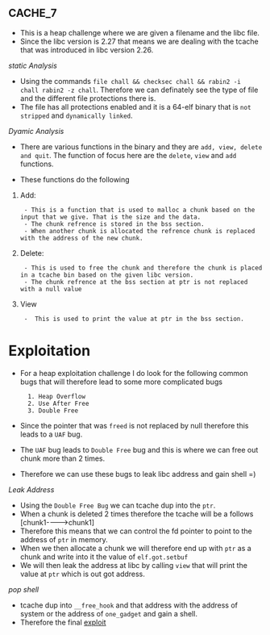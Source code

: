 ## CACHE_7

- This is a heap challenge where we are given a filename and the libc file.
- Since the libc version is 2.27 that means we are dealing with the tcache that was introduced in libc version 2.26.

*static Analysis*

- Using the commands `file chall && checksec chall && rabin2 -i chall rabin2 -z chall`. Therefore we can definately see 
the type of file and the different file protections there is.
- The file has all protections enabled and it is a 64-elf binary that is `not stripped` and `dynamically linked`.

*Dyamic Analysis*

- There are various functions in the binary and they are `add, view, delete and quit`. The function of focus here are the 
`delete`, `view` and `add` functions.

- These functions do the following

1. Add:

        - This is a function that is used to malloc a chunk based on the input that we give. That is the size and the data.
        - The chunk refrence is stored in the bss section.
        - When another chunk is allocated the refrence chunk is replaced with the address of the new chunk.
         
3. Delete:

        - This is used to free the chunk and therefore the chunk is placed in a tcache bin based on the given libc version.
        - The chunk refrence at the bss section at ptr is not replaced with a null value

5. View
        
        -  This is used to print the value at ptr in the bss section.
       
# Exploitation

- For a heap exploitation challenge I do look for the following common bugs that will therefore lead to some more complicated bugs

        1. Heap Overflow 
        2. Use After Free
        3. Double Free

- Since the pointer that was `freed` is not replaced by null therefore this leads to a `UAF` bug.
- The `UAF` bug leads to `Double Free` bug and this is where we can free out chunk more than 2 times.
- Therefore we can use these bugs to leak libc address and gain shell =)

*Leak Address*

- Using the `Double Free Bug` we can tcache dup into the `ptr`.
- When a chunk is deleted 2 times therefore the tcache will be a follows [chunk1---->chunk1]
- Therefore this means that we can control the fd pointer to point to the address of `ptr` in memory.
- When we then allocate a chunk we will therefore end up with `ptr` as a chunk and write into it the value of `elf.got.setbuf`
- We will then leak the address at libc by calling `view` that will print the value at `ptr` which is out got address.

*pop shell*

- tcache dup into `__free_hook` and that address with the address of system or the address of `one_gadget` and gain a shell.
- Therefore the final [exploit](exploit.py)
